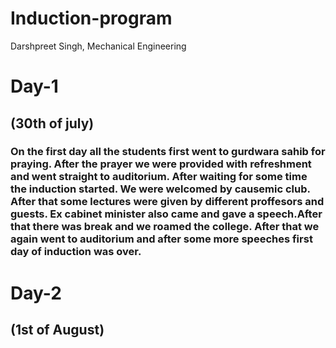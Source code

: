 # Induction-program
Darshpreet Singh, Mechanical Engineering 
# Day-1
## (30th of july)
### On the first day all the students first went to gurdwara sahib for praying. After the prayer we were provided with refreshment and went straight to auditorium. After waiting for some time the induction started. We were welcomed by causemic club. After that some lectures were given by different proffesors and guests. Ex cabinet minister also came and gave a speech.After that there was break and we roamed the college. After that we again went to auditorium and after some more speeches first day of induction was over.
# Day-2
## (1st of August)
